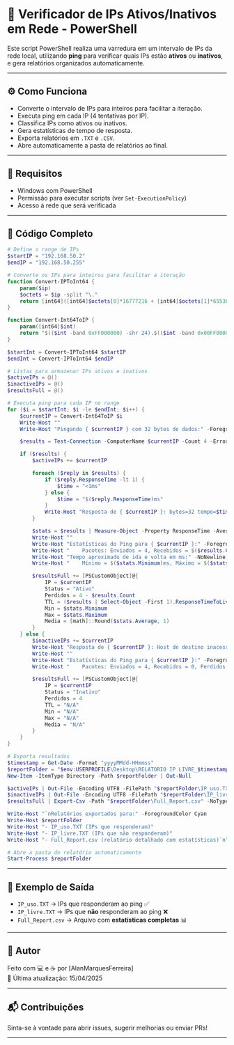# 📡 Verificador de IPs Ativos/Inativos em Rede - PowerShell

Este script PowerShell realiza uma varredura em um intervalo de IPs da rede local, utilizando **ping** para verificar quais IPs estão **ativos** ou **inativos**, e gera relatórios organizados automaticamente.

---

## ⚙️ Como Funciona

- Converte o intervalo de IPs para inteiros para facilitar a iteração.
- Executa ping em cada IP (4 tentativas por IP).
- Classifica IPs como ativos ou inativos.
- Gera estatísticas de tempo de resposta.
- Exporta relatórios em `.TXT` e `.CSV`.
- Abre automaticamente a pasta de relatórios ao final.

---

## 🧠 Requisitos

- Windows com PowerShell
- Permissão para executar scripts (ver `Set-ExecutionPolicy`)
- Acesso à rede que será verificada

---

## 📜 Código Completo

```powershell
# Define o range de IPs
$startIP = "192.168.50.2"
$endIP = "192.168.50.255"

# Converte os IPs para inteiros para facilitar a iteração
function Convert-IPToInt64 {
    param($ip)
    $octets = $ip -split "\."
    return [int64]([int64]$octets[0]*16777216 + [int64]$octets[1]*65536 + [int64]$octets[2]*256 + [int64]$octets[3])
}

function Convert-Int64ToIP {
    param([int64]$int)
    return "$(($int -band 0xFF000000) -shr 24).$(($int -band 0x00FF0000) -shr 16).$(($int -band 0x0000FF00) -shr 8).$(($int -band 0x000000FF))"
}

$startInt = Convert-IPToInt64 $startIP
$endInt = Convert-IPToInt64 $endIP

# Listas para armazenar IPs ativos e inativos
$activeIPs = @()
$inactiveIPs = @()
$resultsFull = @()

# Executa ping para cada IP no range
for ($i = $startInt; $i -le $endInt; $i++) {
    $currentIP = Convert-Int64ToIP $i
    Write-Host ""
    Write-Host "Pingando { $currentIP } com 32 bytes de dados:" -ForegroundColor Cyan

    $results = Test-Connection -ComputerName $currentIP -Count 4 -ErrorAction SilentlyContinue

    if ($results) {
        $activeIPs += $currentIP

        foreach ($reply in $results) {
            if ($reply.ResponseTime -lt 1) {
                $time = "<1ms"
            } else {
                $time = "$($reply.ResponseTime)ms"
            }
            Write-Host "Resposta de { $currentIP }: bytes=32 tempo=$time TTL=$($reply.ResponseTimeToLive)"
        }

        $stats = $results | Measure-Object -Property ResponseTime -Average -Maximum -Minimum
        Write-Host ""
        Write-Host "Estatísticas do Ping para { $currentIP }:" -ForegroundColor Cyan
        Write-Host "    Pacotes: Enviados = 4, Recebidos = $($results.Count), Perdidos = $(4 - $results.Count) ($(100 * (4 - $results.Count)/4)% de perda),"
        Write-Host "Tempo aproximado de ida e volta em ms:" -NoNewline
        Write-Host "    Mínimo = $($stats.Minimum)ms, Máximo = $($stats.Maximum)ms, Média = $([math]::Round($stats.Average,1))ms"

        $resultsFull += [PSCustomObject]@{
            IP = $currentIP
            Status = "Ativo"
            Perdidos = 4 - $results.Count
            TTL = ($results | Select-Object -First 1).ResponseTimeToLive
            Min = $stats.Minimum
            Max = $stats.Maximum
            Media = [math]::Round($stats.Average, 1)
        }
    } else {
        $inactiveIPs += $currentIP
        Write-Host "Resposta de { $currentIP }: Host de destino inacessível."
        Write-Host ""
        Write-Host "Estatísticas do Ping para { $currentIP }:" -ForegroundColor Cyan
        Write-Host "    Pacotes: Enviados = 4, Recebidos = 0, Perdidos = 4 (100% de perda),"

        $resultsFull += [PSCustomObject]@{
            IP = $currentIP
            Status = "Inativo"
            Perdidos = 4
            TTL = "N/A"
            Min = "N/A"
            Max = "N/A"
            Media = "N/A"
        }
    }
}

# Exporta resultados
$timestamp = Get-Date -Format "yyyyMMdd-HHmmss"
$reportFolder = "$env:USERPROFILE\Desktop\RELATORIO IP LIVRE_$timestamp"
New-Item -ItemType Directory -Path $reportFolder | Out-Null

$activeIPs | Out-File -Encoding UTF8 -FilePath "$reportFolder\IP_uso.TXT"
$inactiveIPs | Out-File -Encoding UTF8 -FilePath "$reportFolder\IP_livre.TXT"
$resultsFull | Export-Csv -Path "$reportFolder\Full_Report.csv" -NoTypeInformation -Encoding UTF8

Write-Host "`nRelatórios exportados para:" -ForegroundColor Cyan
Write-Host $reportFolder
Write-Host "- IP_uso.TXT (IPs que responderam)"
Write-Host "- IP_livre.TXT (IPs que não responderam)"
Write-Host "- Full_Report.csv (relatório detalhado com estatísticas)`n"

# Abre a pasta do relatório automaticamente
Start-Process $reportFolder
```

---

## 📂 Exemplo de Saída

- `IP_uso.TXT` → IPs que responderam ao ping ✅  
- `IP_livre.TXT` → IPs que **não** responderam ao ping ❌  
- `Full_Report.csv` → Arquivo com **estatísticas completas** 📊

---

## 🚀 Autor

Feito com 💻 e ☕ por [AlanMarquesFerreira]  
📅 Última atualização: 15/04/2025

---

## 📬 Contribuições

Sinta-se à vontade para abrir issues, sugerir melhorias ou enviar PRs!

---
